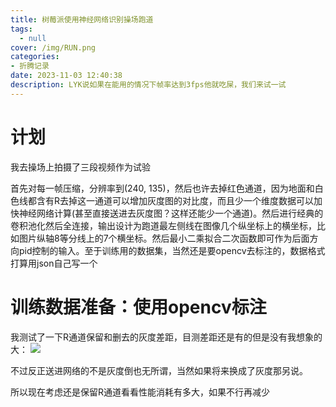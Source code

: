 ```yaml
---
title: 树莓派使用神经网络识别操场跑道
tags:
  - null
cover: /img/RUN.png
categories:
- 折腾记录
date: 2023-11-03 12:40:38
description: LYK说如果在能用的情况下帧率达到3fps他就吃屎，我们来试一试
---
```

# 计划
我去操场上拍摄了三段视频作为试验

首先对每一帧压缩，分辨率到(240, 135)，然后也许去掉红色通道，因为地面和白色线都含有R去掉这一通道可以增加灰度图的对比度，而且少一个维度数据可以加快神经网络计算(甚至直接送进去灰度图？这样还能少一个通道)。然后进行经典的卷积池化然后全连接，输出设计为跑道最左侧线在图像几个纵坐标上的横坐标，比如图片纵轴8等分线上的7个横坐标。然后最小二乘拟合二次函数即可作为后面方向pid控制的输入。至于训练用的数据集，当然还是要opencv去标注的，数据格式打算用json自己写一个

# 训练数据准备：使用opencv标注
我测试了一下R通道保留和删去的灰度差距，目测差距还是有的但是没有我想象的大：
![](去掉红色通道灰度对比.png)

不过反正送进网络的不是灰度倒也无所谓，当然如果将来换成了灰度那另说。

所以现在考虑还是保留R通道看看性能消耗有多大，如果不行再减少

